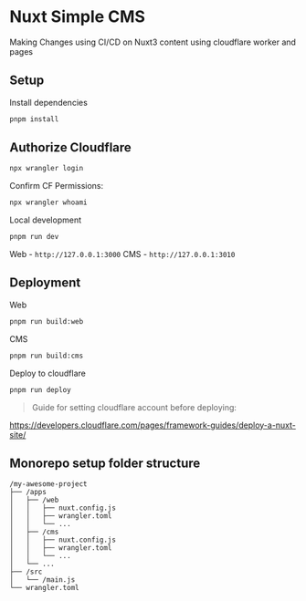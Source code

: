 # Nuxt Simple CMS

Making Changes using CI/CD on Nuxt3 content using cloudflare worker and pages

## Setup
Install dependencies
```bash
pnpm install
```

## Authorize Cloudflare
```bash
npx wrangler login
```
Confirm CF Permissions:
```bash
npx wrangler whoami
```
Local development
```bash
pnpm run dev
```
Web - `http://127.0.0.1:3000`
CMS - `http://127.0.0.1:3010`

## Deployment
Web
```bash
pnpm run build:web
```
CMS
```bash
pnpm run build:cms
```

Deploy to cloudflare
```bash
pnpm run deploy
```

> Guide for setting cloudflare account before deploying:

https://developers.cloudflare.com/pages/framework-guides/deploy-a-nuxt-site/


## Monorepo setup folder structure
```
/my-awesome-project
├── /apps
│   ├── /web
│   │   ├── nuxt.config.js
│   │   ├── wrangler.toml
│   │   └── ...
│   ├── /cms
│   │   ├── nuxt.config.js
│   │   ├── wrangler.toml
│   │   └── ...
│   └── ...
├── /src
│   └── /main.js
└── wrangler.toml
```
